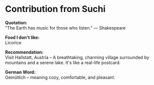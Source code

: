 # Contribution from Suchi

**Quotation:**  
"The Earth has music for those who listen." — Shakespeare

**Food I don't like:**  
Licorice

**Recommendation:**  
Visit Hallstatt, Austria – A breathtaking, charming village surrounded by mountains and a serene lake. It's like a real-life postcard.

**German Word:**  
Gemütlich – meaning cozy, comfortable, and pleasant.
